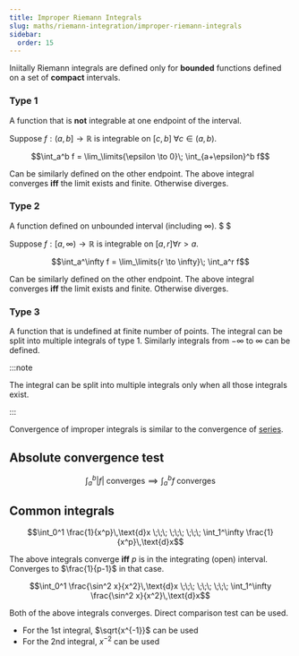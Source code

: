 ```yaml
---
title: Improper Riemann Integrals
slug: maths/riemann-integration/improper-riemann-integrals
sidebar:
  order: 15
---
```


Iniitally Riemann integrals are defined only for **bounded** functions defined
on a set of **compact** intervals.

### Type 1

A function that is **not** integrable at one endpoint of the interval.

Suppose $f:(a,b]\to\mathbb{R}$ is integrable on $[c,b]\;\forall c\in (a,b)$.

```math
\int_a^b f = \lim_\limits{\epsilon \to 0}\; \int_{a+\epsilon}^b f
```

Can be similarly defined on the other endpoint. The above integral converges
**iff** the limit exists and finite. Otherwise diverges.

### Type 2

A function defined on unbounded interval (including $\infty$). $ $

Suppose $f:[a,\infty)\to\mathbb{R}$ is integrable on $[a,r] \forall r > a$.

```math
\int_a^\infty f = \lim_\limits{r \to \infty}\; \int_a^r f
```

Can be similarly defined on the other endpoint. The above integral converges
**iff** the limit exists and finite. Otherwise diverges.

### Type 3

A function that is undefined at finite number of points. The integral can be
split into multiple integrals of type 1. Similarly integrals from $-\infty$ to
$\infty$ can be defined.

:::note

The integral can be split into multiple integrals only when all those integrals
exist.

:::

Convergence of improper integrals is similar to the convergence of
[series](/maths/real-analysis/series/).

## Absolute convergence test

```math
\int_a^b \lvert f \rvert\;\text{converges}
\implies
\int_a^b f \;\text{converges}
```

## Common integrals

```math
\int_0^1 \frac{1}{x^p}\,\text{d}x
\;\;\;
\;\;\;
\;\;\;
\int_1^\infty \frac{1}{x^p}\,\text{d}x
```

The above integrals converge **iff** $p$ is in the integrating (open) interval.
Converges to $\frac{1}{p-1}$ in that case.

```math
\int_0^1 \frac{\sin^2 x}{x^2}\,\text{d}x
\;\;\;
\;\;\;
\;\;\;
\int_1^\infty \frac{\sin^2 x}{x^2}\,\text{d}x
```

Both of the above integrals converges. Direct comparison test can be used.

- For the 1st integral, $\sqrt{x^{-1}}$ can be used
- For the 2nd integral, $x^{-2}$ can be used

